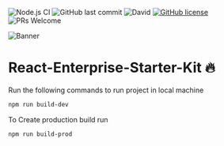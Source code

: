 ![Node.js CI](https://github.com/anandgupta193/react-enterprise-starter-kit/workflows/Node.js%20CI/badge.svg?branch=master)
![GitHub last commit](https://img.shields.io/github/last-commit/anandgupta193/react-enterprise-starter-kit)
![David](https://img.shields.io/david/dev/anandgupta193/react-enterprise-starter-kit?label=dependencies)
[![GitHub license](https://img.shields.io/github/license/anandgupta193/react-enterprise-starter-kit)](https://github.com/anandgupta193/react-enterprise-starter-kit/blob/master/LICENSE)
![PRs Welcome](https://img.shields.io/badge/PRs-welcome-brightgreen.svg)

![Banner](https://user-images.githubusercontent.com/24511864/87848141-f8d04780-c8fa-11ea-8dae-3dde9fe6a68d.png)

# React-Enterprise-Starter-Kit :fire:

Run the following commands to run project in local machine

```bash
npm run build-dev
```

To Create production build run

```bash
npm run build-prod
```

